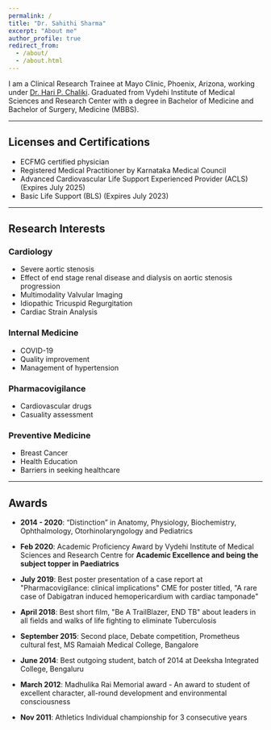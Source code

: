 ```yaml
---
permalink: /
title: "Dr. Sahithi Sharma"
excerpt: "About me"
author_profile: true
redirect_from: 
  - /about/
  - /about.html
---
```

I am a Clinical Research Trainee at Mayo Clinic, Phoenix, Arizona, working under [Dr. Hari P. Chaliki](https://www.mayo.edu/research/faculty/chaliki-hari-p-m-d/bio-00078261). Graduated from Vydehi Institute of Medical Sciences and Research Center with a degree in Bachelor of Medicine and Bachelor of Surgery, Medicine (MBBS).


---
## Licenses and Certifications

* ECFMG certified physician
* Registered Medical Practitioner by Karnataka Medical Council
* Advanced Cardiovascular Life Support Experienced Provider (ACLS) (Expires July 2025)
* Basic Life Support (BLS) (Expires July 2023)

---

## Research Interests

### Cardiology
- Severe aortic stenosis
- Effect of end stage renal disease and dialysis on aortic stenosis progression
- Multimodality Valvular Imaging
- Idiopathic Tricuspid Regurgitation
- Cardiac Strain Analysis  

### Internal Medicine
- COVID-19
- Quality improvement
- Management of hypertension

### Pharmacovigilance
- Cardiovascular drugs
- Casuality assessment

### Preventive Medicine
- Breast Cancer
- Health Education
- Barriers in seeking healthcare


---

## Awards

- **2014 - 2020**:  “Distinction” in Anatomy, Physiology, Biochemistry, Ophthalmology, Otorhinolaryngology and Pediatrics

- **Feb 2020**: Academic Proficiency Award by Vydehi Institute of Medical Sciences and Research Centre for **Academic Excellence and being the subject topper in Paediatrics**

- **July 2019**: Best poster presentation of a case report at "Pharmacovigilance: clinical implications" CME for poster titled, "A rare case of Dabigatran induced    hemopericardium with cardiac tamponade"

- **April 2018**: Best short film, "Be A TrailBlazer, END TB" about leaders in all fields and walks of life fighting to eliminate Tuberculosis

- **September 2015**: Second place, Debate competition, Prometheus cultural fest, MS Ramaiah Medical College, Bangalore

- **June 2014**: Best outgoing student, batch of 2014 at Deeksha Integrated College, Bengaluru

- **March 2012**: Madhulika Rai Memorial award - An award to student of excellent character, all-round development and environmental consciousness

- **Nov 2011**: Athletics Individual championship for 3 consecutive years
